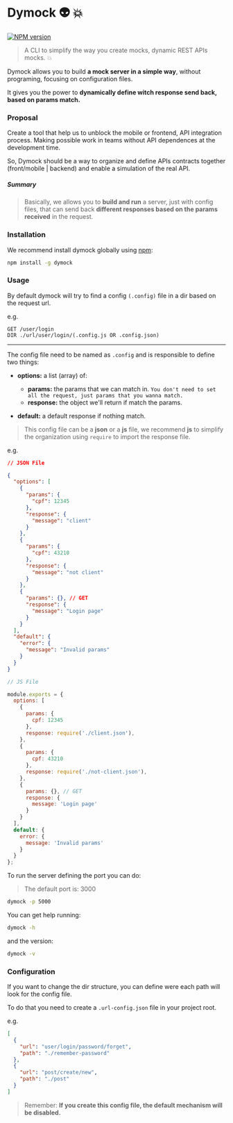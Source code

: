 # Dymock :alien: :boom:
[![NPM version](https://badge.fury.io/js/dymock.svg)](https://npmjs.org/package/dymock)

> A CLI to simplify the way you create mocks, dynamic REST APIs mocks. :boom:

Dymock allows you to build **a mock server in a simple way**, without programing, focusing on configuration files.

It gives you the power to **dynamically define witch response send back, based on params match.**

### Proposal

Create a tool that help us to unblock the mobile or frontend, API integration process. Making possible work in teams without API dependences at the development time.

So, Dymock should be a way to organize and define APIs contracts together (front/mobile | backend) and enable a simulation of the real API.

##### _Summary_

> Basically, we allows you to **build and run** a server, just with config files, that can send back **different responses based on the params received** in the request.


### Installation

We recommend install dymock globally using [npm](http://npmjs.org):

```bash
npm install -g dymock
```

### Usage

By default dymock will try to find a config `(.config)` file in a dir based on the request url.

e.g.
```
GET /user/login
DIR ./url/user/login/(.config.js OR .config.json)
```

---


The config file need to be named as `.config` and is responsible to define two things:

 - **options:** a list (array) of:
 	- **params:** the params that we can match in. `You don't need to set all the request, just params that you wanna match.`
 	- **response:** the object we'll return if match the params.

- **default:** a default response if nothing match.

> This config file can be a **json** or a **js** file, we recommend **js** to simplify the organization using `require` to import the response file.

e.g.

```json
// JSON File

{
  "options": [
    {
      "params": {
        "cpf": 12345
      },
      "response": {
        "message": "client"
      }
    },
    {
      "params": {
        "cpf": 43210
      },
      "response": {
        "message": "not client"
      }
    },
    {
      "params": {}, // GET
      "response": {
        "message": "Login page"
      }
    }
  ],
  "default": {
    "error": {
      "message": "Invalid params"
    }
  }
}
```

```javascript
// JS File

module.exports = {
  options: [
    {
      params: {
        cpf: 12345
      },
      response: require('./client.json'),
    },
    {
      params: {
        cpf: 43210
      },
      response: require('./not-client.json'),
    },
    {
      params: {}, // GET
      response: {
        message: 'Login page'
      }
    }
  ],
  default: {
    error: {
      message: 'Invalid params'
    }
  }
};
```

To run the server defining the port you can do:
> The default port is: 3000
```bash
dymock -p 5000
```

You can get help running:
```bash
dymock -h
```

and the version:
```bash
dymock -v
```

### Configuration

If you want to change the dir structure, you can define were each path will look for the config file.

To do that you need to create a `.url-config.json` file in your project root.

e.g.
```json
[
  {
    "url": "user/login/password/forget",
    "path": "./remember-password"
  },
  {
    "url": "post/create/new",
    "path": "./post"
  }
]
```
> Remember: **If you create this config file, the default mechanism will be disabled.**
